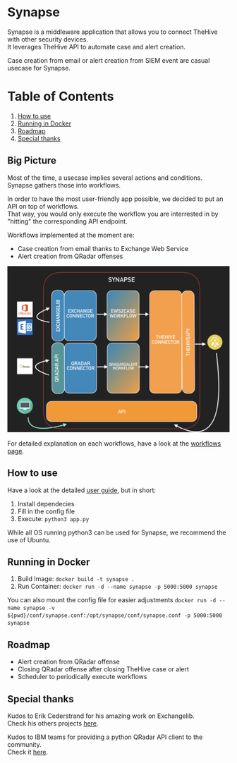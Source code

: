# Synapse

Synapse is a middleware application that allows you to connect TheHive with other security devices.   
It leverages TheHive API to automate case and alert creation.   

Case creation from email or alert creation from SIEM event are casual usecase for Synapse.   

<!-- ToC start -->
# Table of Contents
   1. [How to use](#how-to-use)
   1. [Running in Docker](#running-in-docker)
   1. [Roadmap](#roadmap)
   1. [Special thanks](#special-thanks)
<!-- ToC end -->

## Big Picture

Most of the time, a usecase implies several actions and conditions.  
Synapse gathers those into workflows.   

In order to have the most user-friendly app possible, we decided to put an API on top of workflows.   
That way, you would only execute the workflow you are interrested in by "hitting" the corresponding API endpoint.   

Workflows implemented at the moment are:
   * Case creation from email thanks to Exchange Web Service
   * Alert creation from QRadar offenses

![](docs/img/big-picture.png)

For detailed explanation on each workflows, have a look at the [workflows page](docs/workflows/README.md).   

## How to use

Have a look at the detailed [user guide](docs/user_guide.md), but in short:

   1. Install dependecies
   2. Fill in the config file
   3. Execute: ```python3 app.py```

While all OS running python3 can be used for Synapse, we recommend the use of Ubuntu.   

## Running in Docker

   1. Build Image: ```docker build -t synapse .```
   2. Run Container: ```docker run -d --name synapse -p 5000:5000 synapse```
   
   You can also mount the config file for easier adjustments
   ```docker run -d --name synapse -v ${pwd}/conf/synapse.conf:/opt/synapse/conf/synapse.conf -p 5000:5000 synapse```

## Roadmap

   * Alert creation from QRadar offense
   * Closing QRadar offense after closing TheHive case or alert
   * Scheduler to periodically execute workflows

## Special thanks

Kudos to Erik Cederstrand for his amazing work on Exchangelib.   
Check his others projects [here](https://github.com/ecederstrand).   

Kudos to IBM teams for providing a python QRadar API client to the community.   
Check it [here](https://github.com/ibm-security-intelligence/api-samples).   
